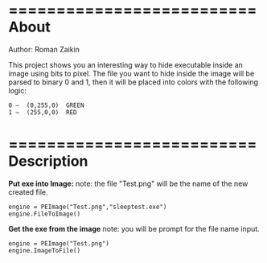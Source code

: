 ==========================
About    
==========================
Author:			Roman Zaikin

This project shows you an interesting way to hide executable inside an image using bits to pixel.
The file you want to hide inside the image will be parsed to binary 0 and 1, then it will be placed into colors with the following logic:
```
0 –	 (0,255,0) 	GREEN
1 –	 (255,0,0)	RED
```
==========================
Description
==========================

<b>Put exe into Image:</b>
note: the file "Test.png" will be the name of the new created file.
```
engine = PEImage("Test.png","sleeptest.exe")
engine.FileToImage()
```
<b>Get the exe from the image</b>
note: you will be prompt for the file name input.
```
engine = PEImage("Test.png")
engine.ImageToFile()
```



